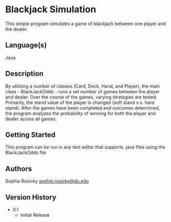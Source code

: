 # Blackjack Simulation

This simple program simulates a game of blackjack between one player and the dealer.

## Language(s)

Java

## Description

By utilizing a number of classes (Card, Deck, Hand, and Player), the main class - BlackJackOdds - runs a set number of games between the player and dealer. Over the course of the games, varying strategies are tested. Primarily, the stand value of the player is changed (soft stand v.s. hard stand). After the games have been completed and outcomes determined, the program analyzes the probability of winning for both the player and dealer across all games.

## Getting Started

This program can be run in any text editor that supports .java files using the BlackJackOdds file

## Authors

Sophia Rosicky
sophie.rosicky@du.edu

## Version History

* 0.1
    * Initial Release

